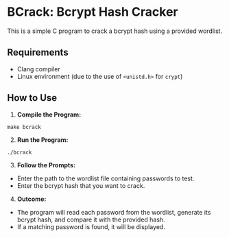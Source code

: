# BCrack: Bcrypt Hash Cracker

This is a simple C program to crack a bcrypt hash using a provided wordlist.

## Requirements

- Clang compiler
- Linux environment (due to the use of `<unistd.h>` for `crypt`)

## How to Use

1. **Compile the Program:**

```
make bcrack
```

2. **Run the Program:**

```
./bcrack
```

3. **Follow the Prompts:**

- Enter the path to the wordlist file containing passwords to test.
- Enter the bcrypt hash that you want to crack.

4. **Outcome:**

- The program will read each password from the wordlist, generate its bcrypt hash, and compare it with the provided hash.
- If a matching password is found, it will be displayed.
